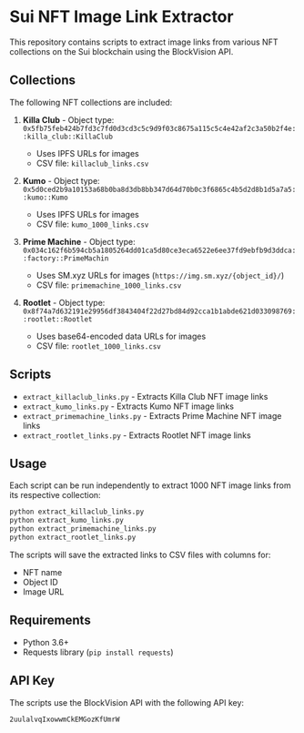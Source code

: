 # Sui NFT Image Link Extractor

This repository contains scripts to extract image links from various NFT collections on the Sui blockchain using the BlockVision API.

## Collections

The following NFT collections are included:

1. **Killa Club** - Object type: `0x5fb75feb424b7fd3c7fd0d3cd3c5c9d9f03c8675a115c5c4e42af2c3a50b2f4e::killa_club::KillaClub`
   - Uses IPFS URLs for images
   - CSV file: `killaclub_links.csv`

2. **Kumo** - Object type: `0x5d0ced2b9a10153a68b0ba8d3db8bb347d64d70b0c3f6865c4b5d2d8b1d5a7a5::kumo::Kumo`
   - Uses IPFS URLs for images
   - CSV file: `kumo_1000_links.csv`

3. **Prime Machine** - Object type: `0x034c162f6b594cb5a1805264dd01ca5d80ce3eca6522e6ee37fd9ebfb9d3ddca::factory::PrimeMachin`
   - Uses SM.xyz URLs for images (`https://img.sm.xyz/{object_id}/`)
   - CSV file: `primemachine_1000_links.csv`

4. **Rootlet** - Object type: `0x8f74a7d632191e29956df3843404f22d27bd84d92cca1b1abde621d033098769::rootlet::Rootlet`
   - Uses base64-encoded data URLs for images
   - CSV file: `rootlet_1000_links.csv`

## Scripts

- `extract_killaclub_links.py` - Extracts Killa Club NFT image links
- `extract_kumo_links.py` - Extracts Kumo NFT image links
- `extract_primemachine_links.py` - Extracts Prime Machine NFT image links
- `extract_rootlet_links.py` - Extracts Rootlet NFT image links

## Usage

Each script can be run independently to extract 1000 NFT image links from its respective collection:

```bash
python extract_killaclub_links.py
python extract_kumo_links.py
python extract_primemachine_links.py
python extract_rootlet_links.py
```

The scripts will save the extracted links to CSV files with columns for:
- NFT name
- Object ID
- Image URL

## Requirements

- Python 3.6+
- Requests library (`pip install requests`)

## API Key

The scripts use the BlockVision API with the following API key:
```
2uulalvqIxowwmCkEMGozKfUmrW
```
